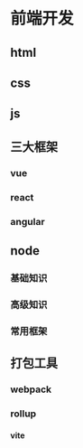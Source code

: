 # 前端开发

## html

## css

## js

## 三大框架

### vue

### react

### angular

## node

### 基础知识

### 高级知识

### 常用框架

## 打包工具

### webpack

### rollup

#### vite

